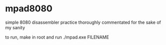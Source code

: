 # mpad8080

simple 8080 disassembler practice thoroughly commentated for the sake of my sanity

to run, make in root and run ./mpad.exe FILENAME
